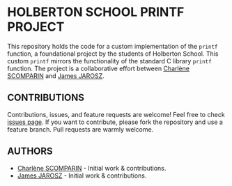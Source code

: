# HOLBERTON SCHOOL PRINTF PROJECT

This repository holds the code for a custom implementation of the `printf` function, a foundational project by the students of Holberton School. This custom `printf` mirrors the functionality of the standard C library `printf` function. The project is a collaborative effort between [Charlène SCOMPARIN](https://github.com/ChSPN) and [James JAROSZ](https://github.com/jmsjrz).


## CONTRIBUTIONS

Contributions, issues, and feature requests are welcome! Feel free to check [issues page](https://github.com/YourGitHubProfile/holbertonschool-printf/issues). If you want to contribute, please fork the repository and use a feature branch. Pull requests are warmly welcome.


## AUTHORS

- [Charlène SCOMPARIN](https://github.com/ChSPN) - Initial work & contributions.
- [James JAROSZ](https://github.com/jmsjrz) - Initial work & contributions.
